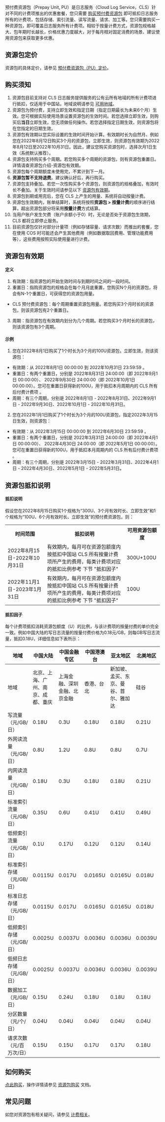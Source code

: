 预付费资源包（Prepay Unit, PU）是日志服务（Cloud Log Service，CLS）针对不同的计费项推出的优惠套餐，您只需要 [购买预付费资源包](https://buy.cloud.tencent.com/cls) 即可抵扣日志服务所有的计费项，包括存储、索引流量、读写流量、请求、加工等。您只需要购买一种资源包，即可覆盖日志服务所有计费项。相较于按量计费方式，资源包规格越大、包年期时长越长，价格优惠力度越大，对于每月相对固定消费的场景、建议使用资源包来获取更多优惠。

## 资源包定价

资源包的具体定价，请参见 [预付费资源包（PU）定价](https://cloud.tencent.com/document/product/614/45803#.E9.A2.84.E4.BB.98.E8.B4.B9.E8.B5.84.E6.BA.90.E5.8C.85.EF.BC.88pu.EF.BC.89.E5.AE.9A.E4.BB.B7)。

<span id="purchasenotes"></span>
## 购买须知

1. 资源包目前支持对 CLS 日志服务提供服务的公有云所有地域的所有计费项进行抵扣，仅适用于中国站，地域说明请参见 [可用地域](https://cloud.tencent.com/document/product/614/18940)。
2. 资源包为预付费，支持立即生效和指定日期（指定日期最长为未来6个月）生效。您可根据实际使用场景设置资源包的生效时间。若您选择立即生效，则购买后**当日**立即生效，您无须做任何操作。若您选择指定日期生效，则资源包将在您指定的日期生效。
4. 资源包有效期以您实际设置的生效时间开始计算。有效期时长为自然月、例如您在2022年8月12日购买3个月的资源包，立即生效，则资源包有效期为2022年8月12日至2022年10月31日。因此，建议您购买资源包时，选择次月1日生效（系统默认推荐）。
5. 资源包支持购买多个周期。若您购买多个周期的资源包，则有资源包重置日。详情请查资源包介绍-资源包有效期。
6. 资源包每个周期额度未使用完，不累计到下一月。
7. **资源包暂不支持退费**。建议确认好后，再行购买。
8. 资源包支持叠加。若您一次性购买多个资源包，则资源包的规格叠加，有效时长不叠加。关于生效时间请参见以下 [资源包有效期](#.E8.B5.84.E6.BA.90.E5.8C.85.E6.9C.89.E6.95.88.E6.9C.9F)。
9. 资源包到期或用完后，您在 CLS 上产生的用量、系统将自动按量计费。
10. 资源包生效期内，账单结算时，系统将按照**资源包 > 按量计费**的顺序进行结算，超出资源包部分将采用**按量计费**方式结算。
11. 当用户账户发生欠费（账户余额小于0）时，无论是否处于资源包生效期，CLS 都将立即停止服务。
12. 目前资源包仅针对部分计量项（例如存储容量、请求次数）而推出的套餐，您在使用 COS 时可能还会产生其他费用（例如数据取回费用、管理功能费用等），这些费用按照实际使用量进行计费。

## 资源包有效期

#### 定义

1. 有效期：指资源包的开始生效时间与到期时间之间的一段时间。
2. 重置日：指购资源包的规格会在每个月月底重置，您购买N个月的资源包，将会有N-1个重置日，可获得您的资源包用量。
 - CLS 预付费资源包：每个周期重置资源包用量。若您购买3个月时长的资源包，则该资源包有2个重置日。
3. 周期：指资源包在有效期内划分为几个周期。若您购买3个月时长的资源包，则该资源包有3个周期。


#### 示例

1. 您在2022年8月1日购买了1个时长为3个月的100U资源包，立即生效，则该资源包：
 - 有效期：从 2022年8月1日 00:00:00 到 2022年10月31日 23:59:59 。
 - 重置日：有两个重置日，分别是 2022年8月31日 24:00:00（即 2022年9月1日 00:00:00）、 2022年9月30日 24:00:00（即 2022年10月1日 00:00:00）。您可在重置日获得新的100U，用于抵扣本月周期内的 CLS 所有后付费计费项 。
 - 周期：有三个周期，分别是 2022年8月1日 - 2022年8月31日、2022年9月1日 - 2022年9月30日、2022年10月1日 - 2022年10月31日。
2. 您在2022年1月1日购买了1个时长为3个月的100U资源包，指定2022年3月15日生效，则资源包：
 - 有效期：从 2022年3月15日 00:00:00 到 2022年6月30日 23:59:59 。
 - 重置日：有两个重置日，分别是 2022年3月31日 24:00:00（即 2022年4月1日 00:00:00）、 2022年4月30日 24:00:00（即 2022年5月1日 00:00:00）。您可在重置日获得新的100U，用于抵扣本月周期内的 CLS 所有后付费计费项 。
 - 周期：有三个周期，分别是 2022年3月15日 - 2022年3月31日、2022年4月1日 - 2022年4月30日、2022年5月1日 - 2022年5月31日。


## 资源包抵扣说明

#### 抵扣说明

假设您在2022年8月15日购买1个规格为“300U、3个月有效时长、立即生效”和1个规格为“100U、6个月有效时长、立即生效”的预付费资源包，则：
<table>
   <tr>
      <th>时间范围</th>
      <th>抵扣说明</th>
      <th>可用资源包额度</th>
   </tr>
   <tr>
      <td>2022年8月15日-2022年10月31日</td>
      <td>有效期内，每月可在资源包额度内按抵扣中国站 CLS 所有按量计费项所产生的费用，每类计费项对应的抵扣比例参考 下节 "抵扣因子"</td>
      <td>300U+100U</td>
   </tr>
   <tr>
      <td>2022年11月1日-2023年1月31日</td>
      <td>有效期内，每月可在资源包额度内按抵扣中国站 CLS 所有按量计费项所产生的费用，每类计费项对应的抵扣比例参考 下节 "抵扣因子"</td>
      <td>100U</td>
   </tr>
</table>

#### 抵扣因子

每个计费项抵扣消耗资源包额度（U）的比例，与该计费项的按量付费的单价完全一致。例如中国大陆的写日志流量的按量付费价格为0.18元/GB，则每GB写日志流量，抵扣0.18U，详细信息如下表所示：

| 地域                     | 中国大陆                           | 中国金融专区                 | 中国港澳台 | 亚太地区                               | 北美地区 | 美洲地区       | 北美地区 | 欧洲地区         |
| ------------------------ | ---------------------------------- | ---------------------------- | ---------- | -------------------------------------- | -------- | -------------- | -------- | ---------------- |
| 地域                     | 北京、上海、广州、南京、成都、重庆 | 上海金融、深圳金融、北京金融 | 香港、台北 | 新加坡、孟买、东京、曼谷、首尔、雅加达 | 硅谷     | 多伦多、圣保罗 | 弗吉尼亚 | 法兰克福、俄罗斯 |
| 写流量（元/GB/日）       | 0.18U                              | 0.3U                         | 0.18U      | 0.18U                                  | 0.21U    | 0.23U          | 0.18U    | 0.18U            |
| 外网读流量（元/GB/日）   | 0.8U                               | 1.2U                         | 0.8U       | 0.8U                                   | 0.7U     | 0.8U           | 0.6U     | 0.8U             |
| 内网读流量（元/GB/日）   | 0.18U                              | 0.3U                         | 0.18U      | 0.18U                                  | 0.21U    | 0.23U          | 0.18U    | 0.18U            |
| 标准索引流量（元/GB/日） | 0.35U                              | 0.6U                         | 0.41U      | 0.41U                                  | 0.49U    | 0.52U          | 0.41U    | 0.41U            |
| 低频索引流量（元/GB/日） | 0.1U                               | 0.17U                        | 0.12U      | 0.12U                                  | 0.14U    | 0.15U          | 0.12U    | 0.12U            |
| 标准索引存储（元/GB/日） | 0.0115U                            | 0.017U                       | 0.0165U    | 0.0165U                                | 0.018U   | 0.019U         | 0.015U   | 0.0165U          |
| 标准日志存储（元/GB/日） | 0.0115U                            | 0.017U                       | 0.0165U    | 0.0165U                                | 0.018U   | 0.019U         | 0.015U   | 0.0165U          |
| 低频索引存储（元/GB/日） | 0.0025U                            | 0.0037U                      | 0.0036U    | 0.0036U                                | 0.0039U  | 0.0042U        | 0.0033U  | 0.0036U          |
| 低频日志存储（元/GB/日） | 0.0025U                            | 0.0037U                      | 0.0036U    | 0.0036U                                | 0.0039U  | 0.0042U        | 0.0033U  | 0.0036U          |
| 数据加工（元/GB/日）     | 0.15U                              | 0.24U                        | 0.18U      | 0.18U                                  | 0.18U    | 0.15U          | 0.15U    | 0.18U            |
| 分区数量（元/个/日）     | 0.04U                              | 0.04U                        | 0.04U      | 0.04U                                  | 0.04U    | 0.04U          | 0.04U    | 0.04U            |
| 请求次数（元/百万次/日） | 0.15U                              | 0.15U                        | 0.17U      | 0.17U                                  | 0.18U    | 0.19U          | 0.15U    | 0.17U            |


## 如何购买

[点此购买](https://buy.cloud.tencent.com/cls)，操作详情请参见 [资源包购买](https://cloud.tencent.com/document/product/614/78048) 文档。

## 常见问题

如您对资源包有相关疑问，请参见 [计费相关](https://cloud.tencent.com/document/product/614/78135)。
